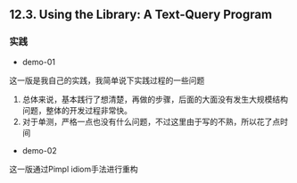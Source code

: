 ## 12.3. Using the Library: A Text-Query Program

### 实践

- demo-01

这一版是我自己的实践，我简单说下实践过程的一些问题
1. 总体来说，基本践行了想清楚，再做的步骤，后面的大面没有发生大规模结构问题，整体的开发过程非常快。
2. 对于单测，严格一点也没有什么问题，不过这里由于写的不熟，所以花了点时间

- demo-02

这一版通过Pimpl idiom手法进行重构
